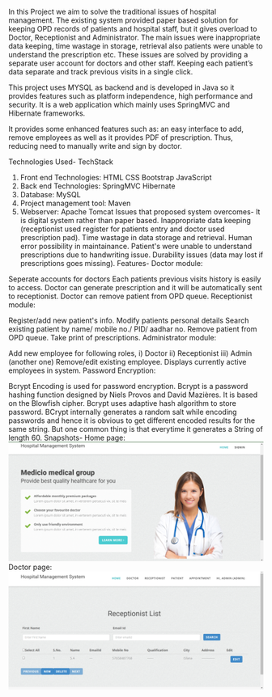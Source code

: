 In this Project we aim to solve the traditional issues of hospital management. The existing system provided paper based solution for keeping OPD records of patients and hospital staff, but it gives overload to Doctor, Receptionist and Administrator. The main issues were inappropriate data keeping, time wastage in storage, retrieval also patients were unable to understand the prescription etc. These issues are solved by providing a separate user account for doctors and other staff. Keeping each patient’s data separate and track previous visits in a single click.

This project uses MYSQL as backend and is developed in Java so it provides features such as platform independence, high performance and security. It is a web application which mainly uses SpringMVC and Hibernate frameworks.

It provides some enhanced features such as: an easy interface to add, remove employees as well as it provides PDF of prescription. Thus, reducing need to manually write and sign by doctor.

Technologies Used-
TechStack

1. Front end Technologies:
HTML
CSS
Bootstrap
JavaScript
2. Back end Technologies:
SpringMVC
Hibernate
3. Database:
MySQL
4. Project management tool:
Maven
5. Webserver:
Apache Tomcat
Issues that proposed system overcomes-
It is digital system rather than paper based.
Inappropriate data keeping (receptionist used register for patients entry and doctor used prescription pad).
Time wastage in data storage and retrieval.
Human error possibility in maintainance.
Patient's were unable to understand prescriptions due to handwriting issue.
Durability issues (data may lost if prescriptions goes missing).
Features-
Doctor module:

Seperate accounts for doctors
Each patients previous visits history is easily to access.
Doctor can generate prescription and it will be automatically sent to receptionist.
Doctor can remove patient from OPD queue.
Receptionist module:

Register/add new patient's info.
Modify patients personal details
Search existing patient by name/ mobile no./ PID/ aadhar no.
Remove patient from OPD queue.
Take print of prescriptions.
Administrator module:

Add new employee for following roles, i) Doctor ii) Receptionist iii) Admin (another one)
Remove/edit existing employee.
Displays currently active employees in system.
Password Encryption:

Bcrypt Encoding is used for password encryption. Bcrypt is a password hashing function designed by Niels Provos and David Mazières. It is based on the Blowfish cipher. Bcrypt uses adaptive hash algorithm to store password. BCrypt internally generates a random salt while encoding passwords and hence it is obvious to get different encoded results for the same string. But one common thing is that everytime it generates a String of length 60.
Snapshots-
Home page:
![alt text](https://github.com/suiorkul/Hospital-Management_System/blob/master/screenshots/home.png)
Doctor page:
![alt text](https://github.com/suiorkul/Hospital-Management_System/blob/master/screenshots/doctor%20page.png)
